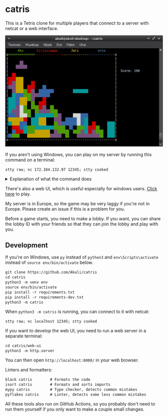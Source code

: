 # catris

This is a Tetris clone for multiple players that connect to a server with netcat or a web interface.

![Screenshot](screenshot.png)

If you aren't using Windows,
you can play on my server by running this command on a terminal:

```
stty raw; nc 172.104.132.97 12345; stty cooked
```

<details>
<summary>Explanation of what the command does</summary>

The `stty raw` is needed to send key presses to the server
as you press the keys, without first waiting for you to press Enter.
If you forget it, you will get an error message that tells you to use it.

Here `nc`, short for netcat, opens a TCP connection to my server.
It sends its input (your key presses) to the server
and displays what it receives on the terminal.

On some systems, the `stty` and `nc` commands must be ran at once using e.g. `;` as shown above,
instead of entering them separately.

</details>

There's also a web UI, which is useful especially for windows users.
[Click here](http://172.104.132.97) to play.

My server is in Europe, so the game may be very laggy if you're not in Europe.
Please create an issue if this is a problem for you.

Before a game starts, you need to make a lobby.
If you want, you can share the lobby ID with your friends
so that they can join the lobby and play with you.


## Development

If you're on Windows, use `py` instead of `python3` and `env\Scripts\activate` instead of `source env/bin/activate` below.

```
git clone https://github.com/Akuli/catris
cd catris
python3 -m venv env
source env/bin/activate
pip install -r requirements.txt
pip install -r requirements-dev.txt
python3 -m catris
```

When `python3 -m catris` is running, you can connect to it with netcat:

```
stty raw; nc localhost 12345; stty cooked
```

If you want to develop the web UI, you need to run a web server in a separate terminal:

```
cd catris/web-ui
python3 -m http.server
```

You can then open `http://localhost:8000/` in your web browser.

Linters and formatters:

```
black catris        # Formats the code
isort catris        # Formats and sorts imports
mypy catris         # Type checker, detects common mistakes
pyflakes catris     # Linter, detects some less common mistakes
```

All these tools also run on GitHub Actions,
so you probably don't need to run them yourself
if you only want to make a couple small changes.
